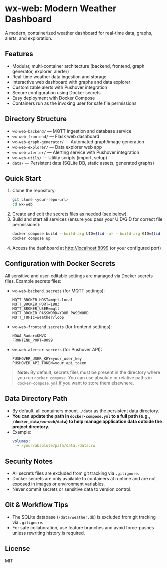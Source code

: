 # wx-web: Modern Weather Dashboard

A modern, containerized weather dashboard for real-time data, graphs, alerts, and exploration.

## Features
- Modular, multi-container architecture (backend, frontend, graph generator, explorer, alerter)
- Real-time weather data ingestion and storage
- Interactive web dashboard with graphs and data explorer
- Customizable alerts with Pushover integration
- Secure configuration using Docker secrets
- Easy deployment with Docker Compose
- Containers run as the invoking user for safe file permissions

## Directory Structure
- `wx-web-backend/` — MQTT ingestion and database service
- `wx-web-frontend/` — Flask web dashboard
- `wx-web-graph-generator/` — Automated graph/image generation
- `wx-web-explorer/` — Data explorer web app
- `wx-web-alerter/` — Alerting service with Pushover integration
- `wx-web-utils/` — Utility scripts (import, setup)
- `data/` — Persistent data (SQLite DB, static assets, generated graphs)

## Quick Start
1. Clone the repository:
   ```bash
   git clone <your-repo-url>
   cd wx-web
   ```
2. Create and edit the secrets files as needed (see below).
3. Build and start all services (ensure you pass your UID/GID for correct file permissions):
   ```bash
   docker compose build --build-arg UID=$(id -u) --build-arg GID=$(id -g)
   docker compose up
   ```
4. Access the dashboard at [http://localhost:8099](http://localhost:8099) (or your configured port)

## Configuration with Docker Secrets
All sensitive and user-editable settings are managed via Docker secrets files. Example secrets files:

- `wx-web-backend.secrets` (for MQTT settings):
  ```
  MQTT_BROKER_HOST=mqtt.local
  MQTT_BROKER_PORT=1883
  MQTT_BROKER_USER=mqtt
  MQTT_BROKER_PASSWORD=YOUR_PASSWORD
  MQTT_TOPIC=weather/loop
  ```
- `wx-web-frontend.secrets` (for frontend settings):
  ```
  NOAA_Radar=KMVX
  FRONTEND_PORT=8099
  ```
- `wx-web-alerter.secrets` (for Pushover API):
  ```
  PUSHOVER_USER_KEY=your_user_key
  PUSHOVER_API_TOKEN=your_api_token
  ```

> **Note:** By default, secrets files must be present in the directory where you run `docker compose`. You can use absolute or relative paths in `docker-compose.yml` if you want to store them elsewhere.

## Data Directory Path
- By default, all containers mount `./data` as the persistent data directory.
- **You can update the path in `docker-compose.yml` to a full path (e.g., `/docker_data/wx-web/data`) to help manage application data outside the project directory.**
- Example:
  ```yaml
  volumes:
    - /your/absolute/path/data:/data:rw
  ```

## Security Notes
- All secrets files are excluded from git tracking via `.gitignore`.
- Docker secrets are only available to containers at runtime and are not exposed in images or environment variables.
- Never commit secrets or sensitive data to version control.

## Git & Workflow Tips
- The SQLite database (`/data/weather.db`) is excluded from git tracking via `.gitignore`.
- For safe collaboration, use feature branches and avoid force-pushes unless rewriting history is required.

## License
MIT

